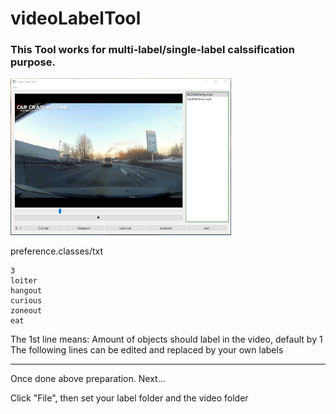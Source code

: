 # videoLabelTool

### This Tool works for multi-label/single-label calssification purpose. 

<img src="https://github.com/Remosy/videoLabelTool/blob/main/videoLabelTool.PNG" width="70%">


preference.classes/txt
```
3
loiter
hangout
curious
zoneout
eat
```
The 1st line means: Amount of objects should label in the video, default by 1
The following lines can be edited and replaced by your own labels

-----------------------------------------------------------------------
Once done above preparation. Next...

Click "File", then set your label folder and the video folder
